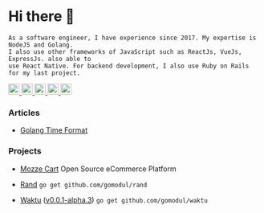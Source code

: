 # Hi there 👋
```
As a software engineer, I have experience since 2017. My expertise is NodeJS and Golang.
I also use other frameworks of JavaScript such as ReactJs, VueJs, ExpressJs. also able to
use React Native. For backend development, I also use Ruby on Rails for my last project.
```

<a href="https://linkedin.com/in/mahbubzulkarnain">
  <img src="https://cdn.jsdelivr.net/npm/simple-icons@v3/icons/linkedin.svg" alt="Mahbub Zulkarnain Linkdein" width="22"/>
</a>

<a href="https://medium.com/@mahbubzulkarnain">
  <img src="https://cdn.jsdelivr.net/npm/simple-icons@v3/icons/medium.svg" alt="Mahbub Zulkarnain Medium" width="22"/>
</a>

<a href="https://www.facebook.com/mahbubzulkarnain">
  <img src="https://cdn.jsdelivr.net/npm/simple-icons@v3/icons/facebook.svg" alt="Mahbub Zulkarnain Facebook" width="22"/>
</a>

<a href="https://instagram.com/mahbubzulkarnain">
  <img src="https://cdn.jsdelivr.net/npm/simple-icons@v3/icons/instagram.svg" alt="Mahbub Zulkarnain Instagram" width="22"/>
</a>

<a href="https://dev.to/mahbubzulkarnain">
  <img src="https://d2fltix0v2e0sb.cloudfront.net/dev-badge.svg" alt="Mahbub Zulkarnain's DEV Profile" width="22">
</a>

### Articles

- [Golang Time Format](https://dev.to/mahbubzulkarnain/golang-time-format-22j0)

### Projects

- [Mozze Cart](https://github.com/mozzecart) Open Source eCommerce Platform

- [Rand](https://github.com/gomodul/waktu) ```go get github.com/gomodul/rand```
    
- [Waktu](https://github.com/gomodul/waktu) ([v0.0.1-alpha.3](https://github.com/gomodul/waktu/blob/master/CHANGELOG.md)) ```go get github.com/gomodul/waktu```
